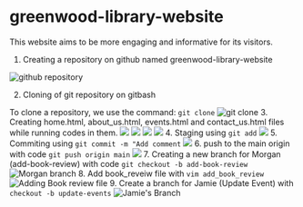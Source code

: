 # greenwood-library-website
This website aims to be more engaging and informative for its visitors.

1. Creating a repository on github named greenwood-library-website

![github repository](./img/1.%20git_repository.png)

2. Cloning of git repository on gitbash

To clone a repository, we use the command: `git clone`
![git clone](./img/2.%20git_clone.png)
3. Creating home.html, about_us.html, events.html and contact_us.html files while running codes in them.
![](./img/4.%20home.html.png)
![](./img/3.%20about_us.html.png)
![](./img/5.%20events.html.png)
![](./img/6.%20contact_us.html.png)
4. Staging using `git add`
![](./img/6.%20git%20staging.png)
5. Commiting using `git commit -m "Add comment`
![](./img/8.%20git%20commit.png)
6. push to the main origin with code `git push origin main`
![](./img/9.%20git_push.png)
7. Creating a new branch for Morgan (add-book-review) with code `git checkout -b add-book-review`
![Morgan branch](./img/11.%20Morgan%20branch.png)
8. Add book_reveiw file with `vim add_book_review`
![Adding Book review file](./img/12.%20Add%20book%20reveiw%20file%20w.png)
9. Create a branch for Jamie (Update Event) with `checkout -b update-events`
![Jamie's Branch](./img/13.%20Jamie's%20branch%20(update%20event).png)

